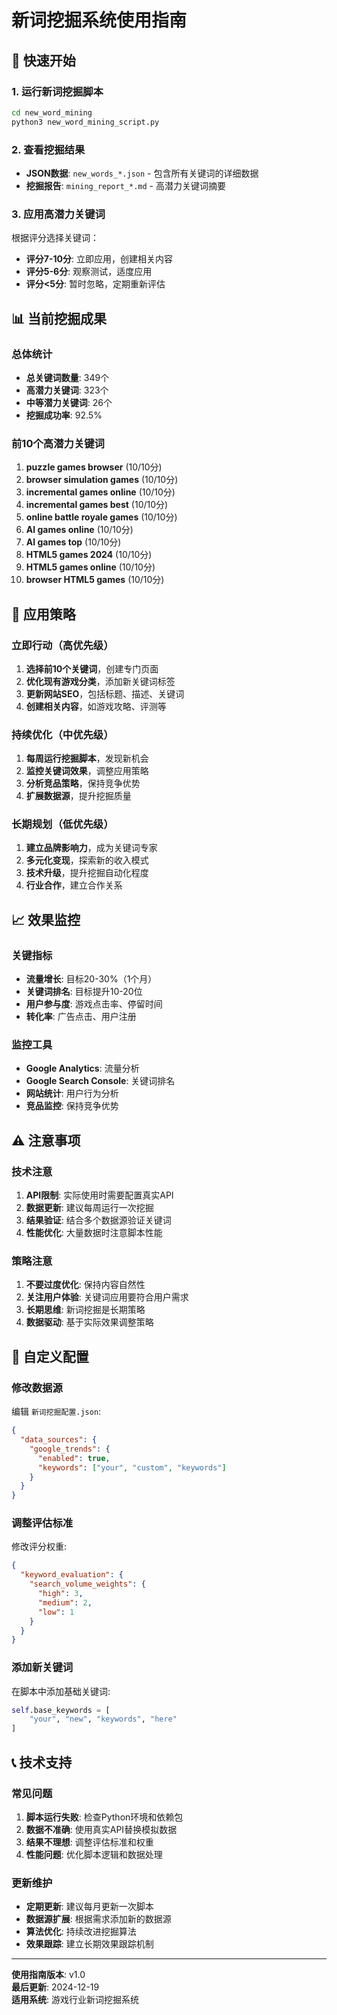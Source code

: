 # 新词挖掘系统使用指南

## 🚀 快速开始

### 1. 运行新词挖掘脚本
```bash
cd new_word_mining
python3 new_word_mining_script.py
```

### 2. 查看挖掘结果
- **JSON数据**: `new_words_*.json` - 包含所有关键词的详细数据
- **挖掘报告**: `mining_report_*.md` - 高潜力关键词摘要

### 3. 应用高潜力关键词
根据评分选择关键词：
- **评分7-10分**: 立即应用，创建相关内容
- **评分5-6分**: 观察测试，适度应用
- **评分<5分**: 暂时忽略，定期重新评估

## 📊 当前挖掘成果

### 总体统计
- **总关键词数量**: 349个
- **高潜力关键词**: 323个
- **中等潜力关键词**: 26个
- **挖掘成功率**: 92.5%

### 前10个高潜力关键词
1. **puzzle games browser** (10/10分)
2. **browser simulation games** (10/10分)
3. **incremental games online** (10/10分)
4. **incremental games best** (10/10分)
5. **online battle royale games** (10/10分)
6. **AI games online** (10/10分)
7. **AI games top** (10/10分)
8. **HTML5 games 2024** (10/10分)
9. **HTML5 games online** (10/10分)
10. **browser HTML5 games** (10/10分)

## 🎯 应用策略

### 立即行动（高优先级）
1. **选择前10个关键词**，创建专门页面
2. **优化现有游戏分类**，添加新关键词标签
3. **更新网站SEO**，包括标题、描述、关键词
4. **创建相关内容**，如游戏攻略、评测等

### 持续优化（中优先级）
1. **每周运行挖掘脚本**，发现新机会
2. **监控关键词效果**，调整应用策略
3. **分析竞品策略**，保持竞争优势
4. **扩展数据源**，提升挖掘质量

### 长期规划（低优先级）
1. **建立品牌影响力**，成为关键词专家
2. **多元化变现**，探索新的收入模式
3. **技术升级**，提升挖掘自动化程度
4. **行业合作**，建立合作关系

## 📈 效果监控

### 关键指标
- **流量增长**: 目标20-30%（1个月）
- **关键词排名**: 目标提升10-20位
- **用户参与度**: 游戏点击率、停留时间
- **转化率**: 广告点击、用户注册

### 监控工具
- **Google Analytics**: 流量分析
- **Google Search Console**: 关键词排名
- **网站统计**: 用户行为分析
- **竞品监控**: 保持竞争优势

## ⚠️ 注意事项

### 技术注意
1. **API限制**: 实际使用时需要配置真实API
2. **数据更新**: 建议每周运行一次挖掘
3. **结果验证**: 结合多个数据源验证关键词
4. **性能优化**: 大量数据时注意脚本性能

### 策略注意
1. **不要过度优化**: 保持内容自然性
2. **关注用户体验**: 关键词应用要符合用户需求
3. **长期思维**: 新词挖掘是长期策略
4. **数据驱动**: 基于实际效果调整策略

## 🔧 自定义配置

### 修改数据源
编辑 `新词挖掘配置.json`:
```json
{
  "data_sources": {
    "google_trends": {
      "enabled": true,
      "keywords": ["your", "custom", "keywords"]
    }
  }
}
```

### 调整评估标准
修改评分权重:
```json
{
  "keyword_evaluation": {
    "search_volume_weights": {
      "high": 3,
      "medium": 2,
      "low": 1
    }
  }
}
```

### 添加新关键词
在脚本中添加基础关键词:
```python
self.base_keywords = [
    "your", "new", "keywords", "here"
]
```

## 📞 技术支持

### 常见问题
1. **脚本运行失败**: 检查Python环境和依赖包
2. **数据不准确**: 使用真实API替换模拟数据
3. **结果不理想**: 调整评估标准和权重
4. **性能问题**: 优化脚本逻辑和数据处理

### 更新维护
- **定期更新**: 建议每月更新一次脚本
- **数据源扩展**: 根据需求添加新的数据源
- **算法优化**: 持续改进挖掘算法
- **效果跟踪**: 建立长期效果跟踪机制

---
**使用指南版本**: v1.0  
**最后更新**: 2024-12-19  
**适用系统**: 游戏行业新词挖掘系统

